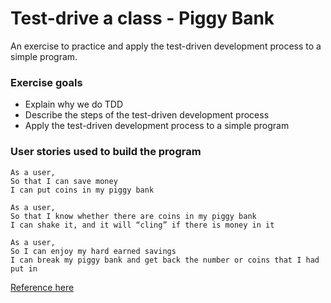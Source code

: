 # Test-drive a class - Piggy Bank

An exercise to practice and apply the test-driven development process to a simple program.

### Exercise goals

* Explain why we do TDD
* Describe the steps of the test-driven development process
* Apply the test-driven development process to a simple program

### User stories used to build the program

```shell
As a user,
So that I can save money
I can put coins in my piggy bank
```

```shell
As a user,
So that I know whether there are coins in my piggy bank
I can shake it, and it will “cling” if there is money in it
```

```shell
As a user,
So I can enjoy my hard earned savings
I can break my piggy bank and get back the number or coins that I had put in
```

[Reference here](https://github.com/makersacademy/skills-workshops/blob/main/test_driven_development/TDD_process_piggy_bank.md)